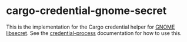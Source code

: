 # cargo-credential-gnome-secret

This is the implementation for the Cargo credential helper for
[GNOME libsecret]. See the [credential-process] documentation for how to use
this.

[GNOME libsecret]: https://wiki.gnome.org/Projects/Libsecret
[credential-process]: https://doc.rust-lang.org/nightly/cargo/reference/unstable.html#credential-process
